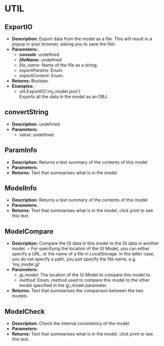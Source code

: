 # UTIL    

## ExportIO  
* **Description:** Export data from the model as a file.
This will result in a popup in your browser, asking you to save the filel.  
* **Parameters:**  
  * *__console__:* undefined  
  * *__fileName__:* undefined  
  * *file_name:* Name of the file as a string.  
  * *exportParams:* Enum.  
  * *exportContent:* Enum.  
* **Returns:** Boolean.  
* **Examples:**  
  * util.ExportIO('my_model.json')  
    Exports all the data in the model as an OBJ.
  
  
## convertString  
* **Description:** undefined  
* **Parameters:**  
  * *value:* undefined  
  
## ParamInfo  
* **Description:** Returns a text summary of the contents of this model  
* **Parameters:**  
* **Returns:** Text that summarises what is in the model.  
  
## ModelInfo  
* **Description:** Returns a text summary of the contents of this model  
* **Parameters:**  
* **Returns:** Text that summarises what is in the model, click print to see this text.  
  
## ModelCompare  
* **Description:** Compare the GI data in this model to the GI data in another model.
~
For specifying the location of the GI Model, you can either specify a URL,
or the name of a file in LocalStorage.
In the latter case, you do not specify a path, you just specify the file name, e.g. 'my_model.gi'  
* **Parameters:**  
  * *gi_model:* The location of the GI Model to compare this model to.  
  * *method:* Enum, method used to compare this model to the other model specified in the gi_model parameter.  
* **Returns:** Text that summarises the comparison between the two models.  
  
## ModelCheck  
* **Description:** Check the internal consistency of the model.  
* **Parameters:**  
* **Returns:** Text that summarises what is in the model, click print to see this text.  
  

